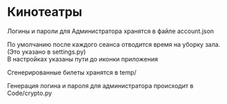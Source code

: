 # Кинотеатры

Логины и пароли для Администратора хранятся в файле account.json  

По умолчанию после каждого сеанса отводится время на уборку зала.  
(Это указано в settings.py)   
В настройках указаны пути до иконки приложения  

Сгенерированные билеты хранятся в temp/  

Генерация логина и пароля для администратора происходит в Code/crypto.py
